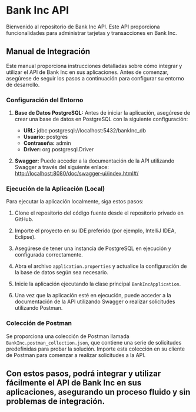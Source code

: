 # Bank Inc API

Bienvenido al repositorio de Bank Inc API. Este API proporciona funcionalidades para administrar tarjetas y transacciones en Bank Inc.

## Manual de Integración

Este manual proporciona instrucciones detalladas sobre cómo integrar y utilizar el API de Bank Inc en sus aplicaciones. Antes de comenzar, asegúrese de seguir los pasos a continuación para configurar su entorno de desarrollo.

### Configuración del Entorno

1. **Base de Datos PostgreSQL:**
   Antes de iniciar la aplicación, asegúrese de crear una base de datos en PostgreSQL con la siguiente configuración:
   - **URL:** jdbc:postgresql://localhost:5432/bankInc_db
   - **Usuario:** postgres
   - **Contraseña:** admin
   - **Driver:** org.postgresql.Driver
   
2. **Swagger:**
   Puede acceder a la documentación de la API utilizando Swagger a través del siguiente enlace:
   [http://localhost:8080/doc/swagger-ui/index.html#/](http://localhost:8080/doc/swagger-ui/index.html#/)

### Ejecución de la Aplicación (Local)

Para ejecutar la aplicación localmente, siga estos pasos:

1. Clone el repositorio del código fuente desde el repositorio privado en GitHub.

2. Importe el proyecto en su IDE preferido (por ejemplo, IntelliJ IDEA, Eclipse).

3. Asegúrese de tener una instancia de PostgreSQL en ejecución y configurada correctamente.

4. Abra el archivo `application.properties` y actualice la configuración de la base de datos según sea necesario.

5. Inicie la aplicación ejecutando la clase principal `BankIncApplication`.

6. Una vez que la aplicación esté en ejecución, puede acceder a la documentación de la API utilizando Swagger o realizar solicitudes utilizando Postman.

### Colección de Postman

Se proporciona una colección de Postman llamada `BankInc.postman_collection.json`, que contiene una serie de solicitudes predefinidas para probar la solución. Importe esta colección en su cliente de Postman para comenzar a realizar solicitudes a la API.

## Con estos pasos, podrá integrar y utilizar fácilmente el API de Bank Inc en sus aplicaciones, asegurando un proceso fluido y sin problemas de integración.

